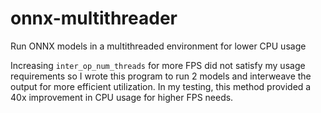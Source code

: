 # onnx-multithreader
Run ONNX models in a multithreaded environment for lower CPU usage

Increasing `inter_op_num_threads` for more FPS did not satisfy my usage requirements so I wrote this program to run 2 models and interweave the output for more efficient utilization.
In my testing, this method provided a 40x improvement in CPU usage for higher FPS needs.
